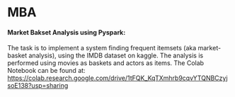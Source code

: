 # MBA

#### Market Bakset Analysis using Pyspark:

The task is to implement a system finding frequent itemsets (aka market-basket analysis), using the IMDB dataset on kaggle. 
The analysis is performed using movies as baskets and actors as items.
The Colab Notebook can be found at: https://colab.research.google.com/drive/1tFQK_KqTXmhrb9cqvYTQNBCzyjsoE138?usp=sharing
